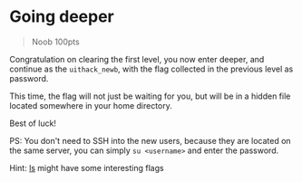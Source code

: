 # Going deeper

> Noob 100pts

Congratulation on clearing the first level, you now enter deeper, and continue as the `uithack_newb`, with the flag collected in the previous level as password.

This time, the flag will not just be waiting for you, but will be in a hidden file located somewhere in your home directory.

Best of luck!

PS: You don't need to SSH into the new users, because they are located on the same server, you can simply `su <username>` and enter the password.

Hint: [ls](https://linux.die.net/man/1/ls) might have some interesting flags
